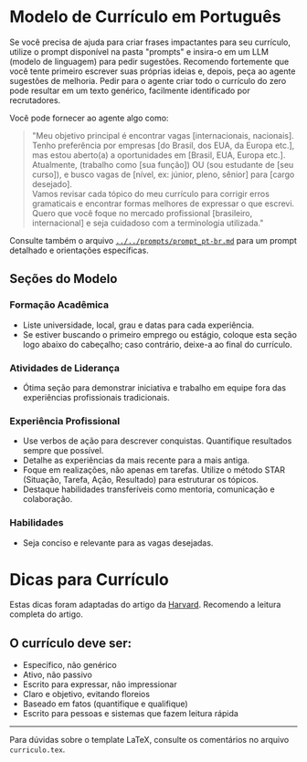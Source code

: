 # Modelo de Currículo em Português

Se você precisa de ajuda para criar frases impactantes para seu currículo, utilize o prompt disponível na pasta "prompts" e insira-o em um LLM (modelo de linguagem) para pedir sugestões. Recomendo fortemente que você tente primeiro escrever suas próprias ideias e, depois, peça ao agente sugestões de melhoria. Pedir para o agente criar todo o currículo do zero pode resultar em um texto genérico, facilmente identificado por recrutadores.

Você pode fornecer ao agente algo como:

> "Meu objetivo principal é encontrar vagas [internacionais, nacionais]. Tenho preferência por empresas [do Brasil, dos EUA, da Europa etc.], mas estou aberto(a) a oportunidades em [Brasil, EUA, Europa etc.].  
> Atualmente, (trabalho como [sua função]) OU (sou estudante de [seu curso]), e busco vagas de [nível, ex: júnior, pleno, sênior] para [cargo desejado].  
> Vamos revisar cada tópico do meu currículo para corrigir erros gramaticais e encontrar formas melhores de expressar o que escrevi. Quero que você foque no mercado profissional [brasileiro, internacional] e seja cuidadoso com a terminologia utilizada."

Consulte também o arquivo [`../../prompts/prompt_pt-br.md`](../../prompts/prompt_pt-br.md) para um prompt detalhado e orientações específicas.

## Seções do Modelo

### Formação Acadêmica

- Liste universidade, local, grau e datas para cada experiência.
- Se estiver buscando o primeiro emprego ou estágio, coloque esta seção logo abaixo do cabeçalho; caso contrário, deixe-a ao final do currículo.

### Atividades de Liderança

- Ótima seção para demonstrar iniciativa e trabalho em equipe fora das experiências profissionais tradicionais.

### Experiência Profissional

- Use verbos de ação para descrever conquistas. Quantifique resultados sempre que possível.
- Detalhe as experiências da mais recente para a mais antiga.
- Foque em realizações, não apenas em tarefas. Utilize o método STAR (Situação, Tarefa, Ação, Resultado) para estruturar os tópicos.
- Destaque habilidades transferíveis como mentoria, comunicação e colaboração.

### Habilidades

- Seja conciso e relevante para as vagas desejadas.

# Dicas para Currículo

Estas dicas foram adaptadas do artigo da [Harvard](https://careerservices.fas.harvard.edu/resources/create-a-strong-resume/). Recomendo a leitura completa do artigo.

## O currículo deve ser:

- Específico, não genérico
- Ativo, não passivo
- Escrito para expressar, não impressionar
- Claro e objetivo, evitando floreios
- Baseado em fatos (quantifique e qualifique)
- Escrito para pessoas e sistemas que fazem leitura rápida

---

Para dúvidas sobre o template LaTeX, consulte os comentários no arquivo `curriculo.tex`.
